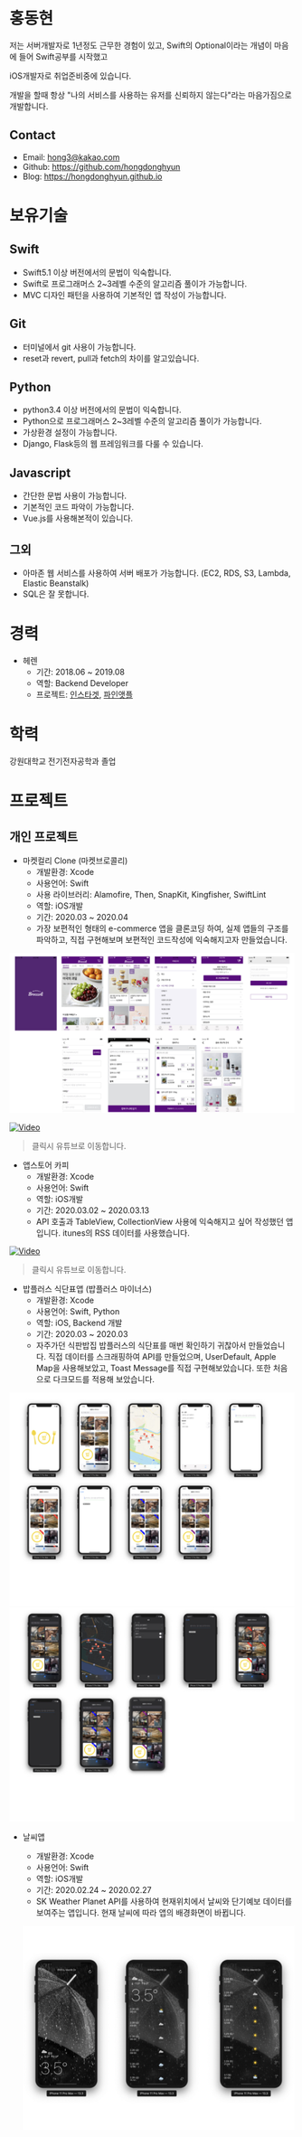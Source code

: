 # 홍동현

저는 서버개발자로 1년정도 근무한 경험이 있고,
Swift의 Optional이라는 개념이 마음에 들어
Swift공부를 시작했고

iOS개발자로 취업준비중에 있습니다.

개발을 할때 항상
"나의 서비스를 사용하는 유저를 신뢰하지 않는다"라는 마음가짐으로 개발합니다.

## Contact

- Email: hong3@kakao.com
- Github: https://github.com/hongdonghyun
- Blog: https://hongdonghyun.github.io

# 보유기술

## Swift
- Swift5.1 이상 버전에서의 문법이 익숙합니다.
- Swift로 프로그래머스 2~3레벨 수준의 알고리즘 풀이가 가능합니다.
- MVC 디자인 패턴을 사용하여 기본적인 앱 작성이 가능합니다.

## Git
- 터미널에서 git 사용이 가능합니다.
- reset과 revert, pull과 fetch의 차이를 알고있습니다.

## Python
- python3.4 이상 버전에서의 문법이 익숙합니다.
- Python으로 프로그래머스 2~3레벨 수준의 알고리즘 풀이가 가능합니다.
- 가상환경 설정이 가능합니다.
- Django, Flask등의 웹 프레임워크를 다룰 수 있습니다.


## Javascript
- 간단한 문법 사용이 가능합니다.
- 기본적인 코드 파악이 가능합니다.
- Vue.js를 사용해본적이 있습니다.

## 그외
- 아마존 웹 서비스를 사용하여 서버 배포가 가능합니다. (EC2, RDS, S3, Lambda, Elastic Beanstalk)
- SQL은 잘 못합니다.

# 경력

- 헤렌
  - 기간: 2018.06 ~ 2019.08
  - 역할: Backend Developer
  - 프로젝트: [인스타겟](https://www.instaget.com/), [파인앳플](https://www.fineadple.com/)

# 학력

강원대학교 전기전자공학과 졸업

# 프로젝트

## 개인 프로젝트

- 마켓컬리 Clone (마켓브로콜리)
  - 개발환경: Xcode
  - 사용언어: Swift
  - 사용 라이브러리: Alamofire, Then, SnapKit, Kingfisher, SwiftLint
  - 역할: iOS개발
  - 기간: 2020.03 ~ 2020.04  
  - 가장 보편적인 형태의 e-commerce 앱을 클론코딩 하여, 실제 앱들의 구조를 파악하고, 직접 구현해보며 보편적인 코드작성에 익숙해지고자 만들었습니다.
 
 ![marketbroccoli](./assets/marketbroccoli/images.jpeg)

[![Video](http://img.youtube.com/vi/bRYXommsyZU/0.jpg)](https://youtu.be/bRYXommsyZU)

> 클릭시 유튜브로 이동합니다.

- 앱스토어 카피
  - 개발환경: Xcode
  - 사용언어: Swift
  - 역할: iOS개발
  - 기간: 2020.03.02 ~ 2020.03.13
  - API 호출과 TableView, CollectionView 사용에 익숙해지고 싶어 작성했던 앱입니다. itunes의 RSS 데이터를 사용했습니다.

[![Video](http://img.youtube.com/vi/twZcRe6tTSc/0.jpg)](https://youtu.be/twZcRe6tTSc)

> 클릭시 유튜브로 이동합니다.

- 밥플러스 식단표앱 (밥플러스 마이너스)
  - 개발환경: Xcode
  - 사용언어: Swift, Python
  - 역할: iOS, Backend 개발
  - 기간: 2020.03 ~ 2020.03
  - 자주가던 식판밥집 밥플러스의 식단표를 매번 확인하기 귀찮아서 만들었습니다. 직접 데이터를 스크래핑하여 API를 만들었으며, UserDefault, Apple Map을 사용해보았고, Toast Message를 직접 구현해보았습니다. 또한 처음으로 다크모드를 적용해 보았습니다.

 ![babplusLight](./assets/babplusminus/lightmode.jpeg)
 ![babplusDark](./assets/babplusminus/darkmode.jpeg)

- 날씨앱
  - 개발환경: Xcode
  - 사용언어: Swift
  - 역할: iOS개발
  - 기간: 2020.02.24 ~ 2020.02.27
  - SK Weather Planet API를 사용하여 현재위치에서 날씨와 단기예보 데이터를 보여주는 앱입니다. 현재 날씨에 따라 앱의 배경화면이 바뀝니다.

  ![babplusDark](./assets/weatherApp/images.jpeg)
